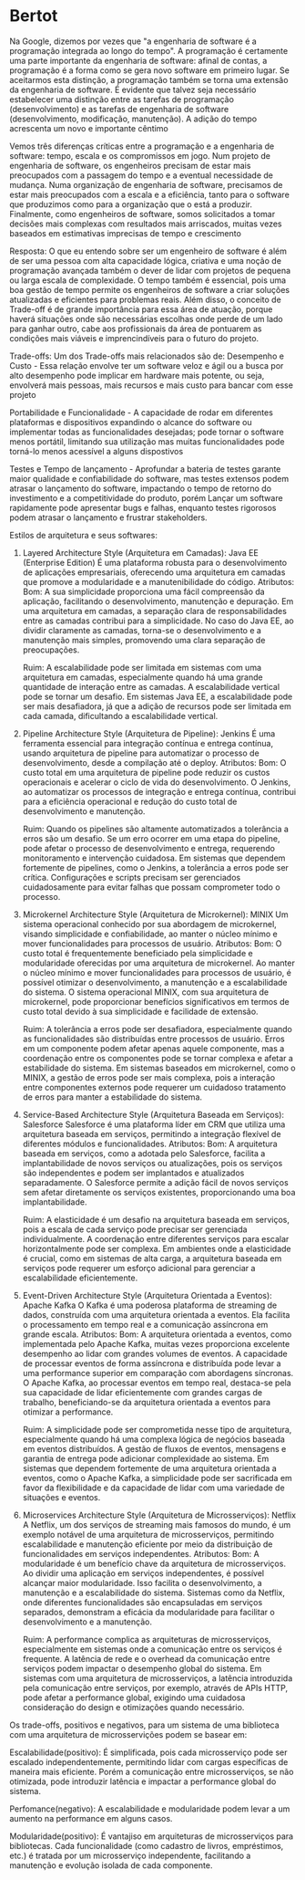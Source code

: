 # Bertot
Na Google, dizemos por vezes que "a engenharia de software é a programação integrada ao longo do tempo". A programação é certamente uma parte importante da engenharia de software: afinal de contas, a programação é a forma como se gera novo software em primeiro lugar. Se aceitarmos esta distinção, a programação também se torna uma extensão da engenharia de software. É evidente que talvez seja necessário estabelecer uma distinção entre as tarefas de programação (desenvolvimento) e as tarefas de engenharia de software (desenvolvimento, modificação, manutenção). A adição do tempo acrescenta um novo e importante cêntimo

Vemos três diferenças críticas entre a programação e a engenharia de software: tempo, escala e os compromissos em jogo. Num projeto de engenharia de software, os engenheiros precisam de estar mais preocupados com a passagem do tempo e a eventual necessidade de mudança. Numa organização de engenharia de software, precisamos de estar mais preocupados com a escala e a eficiência, tanto para o software que produzimos como para a organização que o está a produzir. Finalmente, como engenheiros de software, somos solicitados a tomar decisões mais complexas com resultados mais arriscados, muitas vezes baseados em estimativas imprecisas de tempo e crescimento

Resposta:
O que eu entendo sobre ser um engenheiro de software é além de ser uma pessoa com alta capacidade lógica, criativa e uma noção de programação avançada também o dever de lidar com projetos de pequena ou larga escala de complexidade. O tempo também é essencial, pois uma boa gestão de tempo permite os engenheiros de software a criar soluções atualizadas e eficientes para problemas reais. Além disso, o conceito de Trade-off é de grande importância para essa área de atuação, porque haverá situações onde são necessárias escolhas onde perde de um lado para ganhar outro, cabe aos profissionais da área de pontuarem as condições mais viáveis e imprencindíveis para o futuro do projeto. 

Trade-offs:
Um dos Trade-offs mais relacionados são de: 
Desempenho e Custo - Essa relação envolve ter um software veloz e ágil ou a busca por alto desempenho pode implicar em hardware mais potente, ou seja, envolverá mais pessoas, mais recursos e mais custo para bancar com esse projeto

Portabilidade e Funcionalidade - A capacidade de rodar em diferentes plataformas e dispositivos expandindo o alcance do software ou implementar todas as funcionalidades desejadas; pode tornar o software menos portátil, limitando sua utilização mas muitas funcionalidades pode torná-lo menos acessível a alguns dispostivos

Testes e Tempo de lançamento -  Aprofundar a bateria de testes garante maior qualidade e confiabilidade do software, mas testes extensos podem atrasar o lançamento do software, impactando o tempo de retorno do investimento e a competitividade do produto, porém Lançar um software rapidamente pode apresentar bugs e falhas, enquanto testes rigorosos podem atrasar o lançamento e frustrar stakeholders.

Estilos de arquitetura e seus softwares:

1) Layered Architecture Style (Arquitetura em Camadas): Java EE (Enterprise Edition)
  É uma plataforma robusta para o desenvolvimento de aplicações empresariais, oferecendo uma arquitetura em camadas que promove a modularidade e a manutenibilidade do código.
      Atributos:
       Bom: A sua simplicidade proporciona uma fácil compreensão da aplicação, facilitando o desenvolvimento, manutenção e depuração. Em uma arquitetura em camadas, a separação clara de responsabilidades entre as camadas contribui para a simplicidade. No caso do Java EE, ao dividir claramente as camadas, torna-se o desenvolvimento e a manutenção mais simples, promovendo uma clara separação de preocupações.

      Ruim: A escalabilidade pode ser limitada em sistemas com uma arquitetura em camadas, especialmente quando há uma grande quantidade de interação entre as camadas. A escalabilidade vertical pode se tornar um desafio. Em sistemas Java EE, a escalabilidade pode ser mais desafiadora, já que a adição de recursos pode ser limitada em cada camada, dificultando a escalabilidade vertical.

2) Pipeline Architecture Style (Arquitetura de Pipeline): Jenkins
   É uma ferramenta essencial para integração contínua e entrega contínua, usando arquitetura de pipeline para automatizar o processo de desenvolvimento, desde a compilação até o deploy.
     Atributos:
       Bom: O custo total em uma arquitetura de pipeline pode reduzir os custos operacionais e acelerar o ciclo de vida do desenvolvimento. O Jenkins, ao automatizar os processos de integração e entrega contínua, contribui para a eficiência operacional e redução do custo total de desenvolvimento e manutenção.

      Ruim: Quando os pipelines são altamente automatizados a tolerância a erros são um desafio. Se um erro ocorrer em uma etapa do pipeline, pode afetar o processo de desenvolvimento e entrega, requerendo monitoramento e intervenção cuidadosa. Em sistemas que dependem fortemente de pipelines, como o Jenkins, a tolerância a erros pode ser crítica. Configurações e scripts precisam ser gerenciados cuidadosamente para evitar falhas que possam comprometer todo o processo.

3) Microkernel Architecture Style (Arquitetura de Microkernel): MINIX
 Um sistema operacional conhecido por sua abordagem de microkernel, visando simplicidade e confiabilidade, ao manter o núcleo mínimo e mover funcionalidades para processos de usuário.
    Atributos:
      Bom: O custo total é frequentemente beneficiado pela simplicidade e modularidade oferecidas por uma arquitetura de microkernel. Ao manter o núcleo mínimo e mover funcionalidades para processos de usuário, é possível otimizar o desenvolvimento, a manutenção e a escalabilidade do sistema. O sistema operacional MINIX, com sua arquitetura de microkernel, pode proporcionar benefícios significativos em termos de custo total devido à sua simplicidade e facilidade de extensão.

      Ruim: A tolerância a erros pode ser desafiadora, especialmente quando as funcionalidades são distribuídas entre processos de usuário. Erros em um componente podem afetar apenas aquele componente, mas a coordenação entre os componentes pode se tornar complexa e afetar a estabilidade do sistema. Em sistemas baseados em microkernel, como o MINIX, a gestão de erros pode ser mais complexa, pois a interação entre componentes externos pode requerer um cuidadoso tratamento de erros para manter a estabilidade do sistema.

4) Service-Based Architecture Style (Arquitetura Baseada em Serviços): Salesforce
   Salesforce é uma plataforma líder em CRM que utiliza uma arquitetura baseada em serviços, permitindo a integração flexível de diferentes módulos e funcionalidades.
     Atributos:
       Bom: A arquitetura baseada em serviços, como a adotada pelo Salesforce, facilita a implantabilidade de novos serviços ou atualizações, pois os serviços são independentes e podem ser implantados e atualizados separadamente. O Salesforce permite a adição fácil de novos serviços sem afetar diretamente os serviços existentes, proporcionando uma boa implantabilidade.

     Ruim: A elasticidade é um desafio na arquitetura baseada em serviços, pois a escala de cada serviço pode precisar ser gerenciada individualmente. A coordenação entre diferentes serviços para escalar horizontalmente pode ser complexa. Em ambientes onde a elasticidade é crucial, como em sistemas de alta carga, a arquitetura baseada em serviços pode requerer um esforço adicional para gerenciar a escalabilidade eficientemente.
   
5) Event-Driven Architecture Style (Arquitetura Orientada a Eventos): Apache Kafka
 O Kafka é uma poderosa plataforma de streaming de dados, construída com uma arquitetura orientada a eventos. Ela facilita o processamento em tempo real e a comunicação assíncrona em grande escala.
    Atributos:
     Bom: A arquitetura orientada a eventos, como implementada pelo Apache Kafka, muitas vezes proporciona excelente desempenho ao lidar com grandes volumes de eventos. A capacidade de processar eventos de forma assíncrona e distribuída pode levar a uma performance superior em comparação com abordagens síncronas. O Apache Kafka, ao processar eventos em tempo real, destaca-se pela sua capacidade de lidar eficientemente com grandes cargas de trabalho, beneficiando-se da arquitetura orientada a eventos para otimizar a performance.

     Ruim: A simplicidade pode ser comprometida nesse tipo de arquitetura, especialmente quando há uma complexa lógica de negócios baseada em eventos distribuídos. A gestão de fluxos de eventos, mensagens e garantia de entrega pode adicionar complexidade ao sistema. Em sistemas que dependem fortemente de uma arquitetura orientada a eventos, como o Apache Kafka, a simplicidade pode ser sacrificada em favor da flexibilidade e da capacidade de lidar com uma variedade de situações e eventos.

6) Microservices Architecture Style (Arquitetura de Microsserviços): Netflix
  A Netflix, um dos serviços de streaming mais famosos do mundo,  é um exemplo notável de uma arquitetura de microsserviços, permitindo escalabilidade e manutenção eficiente por meio da distribuição de funcionalidades em serviços independentes.
    Atributos:
      Bom: A modularidade é um benefício chave da arquitetura de microsserviços. Ao dividir uma aplicação em serviços independentes, é possível alcançar maior modularidade. Isso facilita o desenvolvimento, a manutenção e a escalabilidade do sistema. Sistemas como da Netflix, onde diferentes funcionalidades são encapsuladas em serviços separados, demonstram a eficácia da modularidade para facilitar o desenvolvimento e a manutenção.

      Ruim: A performance complica as arquiteturas de microsserviços, especialmente em sistemas onde a comunicação entre os serviços é frequente. A latência de rede e o overhead da comunicação entre serviços podem impactar o desempenho global do sistema. Em sistemas com uma arquitetura de microsserviços, a latência introduzida pela comunicação entre serviços, por exemplo, através de APIs HTTP, pode afetar a performance global, exigindo uma cuidadosa consideração do design e otimizações quando necessário.

Os trade-offs, positivos e negativos, para um sistema de uma biblioteca com uma arquitetura de microsservições podem se basear em:

 Escalabilidade(positivo): É simplificada, pois cada microsserviço pode ser escalado independentemente, permitindo lidar com cargas específicas de maneira mais eficiente. Porém a comunicação entre microsserviços, se não otimizada, pode introduzir latência e impactar a performance global do sistema.

 Perfomance(negativo): A escalabilidade e modularidade podem levar a um aumento na performance em alguns casos. 

 Modularidade(positivo): É vantajiso em arquiteturas de microsserviços para bibliotecas. Cada funcionalidade (como cadastro de livros, empréstimos, etc.) é tratada por um microsserviço independente, facilitando a manutenção e evolução isolada de cada componente. 
